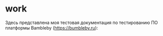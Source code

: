 # work
Здесь представлена моя тестовая документация по тестированию ПО платформы Bambleby (https://bumbleby.ru):
